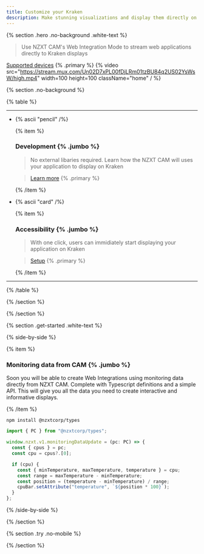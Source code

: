 ```yaml
---
title: Customize your Kraken
description: Make stunning visualizations and display them directly on your Kraken
---
```


{% section .hero .no-background .white-text %}

> Use NZXT CAM's Web Integration Mode to stream web applications directly to Kraken displays

[Supported devices](/docs/faq#supported-devices) {% .primary %}
{% video src="https://stream.mux.com/Un02D7xPL00fDjLRm01tzBU84q2US02YsWsW/high.mp4" width=100 height=100 className="home" / %}

{% section .no-background %}

{% table %}

---

- {% ascii "pencil" /%}

  {% item %}

  ### Development {% .jumbo %}

  > No external libaries required. Learn how the NZXT CAM will uses your application to display on Kraken

  > [Learn more](/docs/browsers) {% .primary %}

  {% /item %}

- {% ascii "card" /%}

  {% item %}

  ### Accessibility {% .jumbo %}

  > With one click, users can immidiately start displaying your application on Kraken

  > [Setup](/docs/installation) {% .primary %}

  {% /item %}

---

{% /table %}

{% /section %}

{% /section %}

{% section .get-started .white-text %}

{% side-by-side %}

{% item %}

### Monitoring data from CAM {% .jumbo %}

Soon you will be able to create Web Integrations using monitoring data directly from NZXT CAM. Complete with Typescript definitions and a simple API. This will give you all the data you need to create interactive and informative displays.

{% /item %}

```shell
npm install @nzxtcorp/types
```

```js
import { PC } from "@nzxtcorp/types";

window.nzxt.v1.monitoringDataUpdate = (pc: PC) => {
  const { cpus } = pc;
  const cpu = cpus?.[0];

  if (cpu) {
    const { minTemperature, maxTemperature, temperature } = cpu;
    const range = maxTemperature - minTemperature;
    const position = (temperature - minTemperature) / range;
    cpuBar.setAttribute("temperature", `${position * 100}`);
  }
};
```

{% /side-by-side %}

{% /section %}

{% section .try .no-mobile %}

{% /section %}

